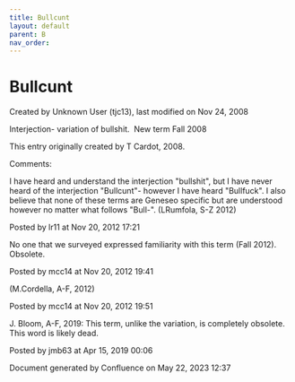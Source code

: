 ```yaml
---
title: Bullcunt
layout: default
parent: B
nav_order:
---
```


# Bullcunt

Created by  Unknown User (tjc13), last modified on Nov 24, 2008

Interjection- variation of bullshit.  New term Fall 2008

This entry originally created by T Cardot, 2008.

Comments:

I have heard and understand the interjection &quot;bullshit&quot;, but I have never heard of the interjection &quot;Bullcunt&quot;- however I have heard &quot;Bullfuck&quot;. I also believe that none of these terms are Geneseo specific but are understood however no matter what follows &quot;Bull-&quot;. (LRumfola, S-Z 2012)

Posted by lr11 at Nov 20, 2012 17:21

No one that we surveyed expressed familiarity with this term (Fall 2012). Obsolete. 

Posted by mcc14 at Nov 20, 2012 19:41

(M.Cordella, A-F, 2012)

Posted by mcc14 at Nov 20, 2012 19:51

J. Bloom, A-F, 2019: This term, unlike the variation, is completely obsolete. This word is likely dead. 

Posted by jmb63 at Apr 15, 2019 00:06

Document generated by Confluence on May 22, 2023 12:37


